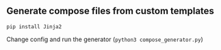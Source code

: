 ## Generate compose files from custom templates

`pip install Jinja2`

Change config and run the generator (`python3 compose_generator.py`)
